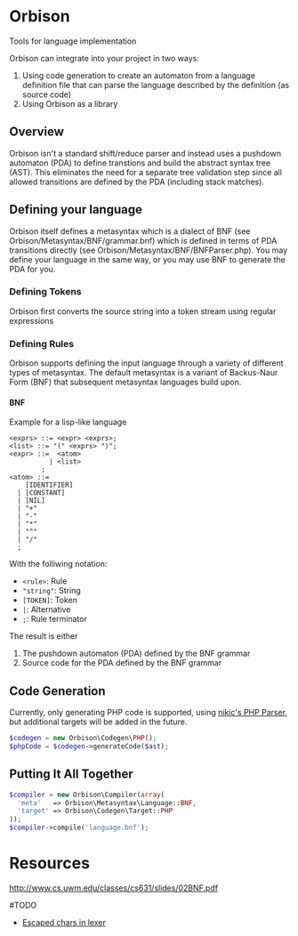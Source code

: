 # Orbison
Tools for language implementation

Orbison can integrate into your project in two ways:

  1. Using code generation to create an automaton from a language definition file that can parse the language described by the definition (as source code)
  2. Using Orbison as a library

## Overview
Orbison isn't a standard shift/reduce parser and instead uses a pushdown automaton (PDA) to define transtions and build the abstract syntax tree (AST). This eliminates the need for a separate tree validation step since all allowed transitions are defined by the PDA (including stack matches).

## Defining your language
Orbison itself defines a metasyntax which is a dialect of BNF (see Orbison/Metasyntax/BNF/grammar.bnf) which is defined in terms of PDA transitions directly (see Orbison/Metasyntax/BNF/BNFParser.php). You may define your language in the same way, or you may use BNF to generate the PDA for you.

### Defining Tokens
Orbison first converts the source string into a token stream using regular expressions


### Defining Rules
Orbison supports defining the input language through a variety of different types of metasyntax. The default metasyntax is a variant of Backus-Naur Form (BNF) that subsequent metasyntax languages build upon.

#### BNF
Example for a lisp-like language
```
<exprs> ::= <expr> <exprs>;
<list> ::= "(" <exprs> ")";
<expr> ::=  <atom>
          | <list>
        ;
<atom> ::=
    [IDENTIFIER]
  | [CONSTANT]
  | [NIL]
  | "+"
  | "-"
  | "*"
  | "^"
  | "/"
  ;
```

With the folliwing notation:
  * `<rule>`: Rule
  * `"string"`: String
  * `[TOKEN]`: Token
  * `|`: Alternative
  * `;`: Rule terminator

The result is either

 1. The pushdown automaton (PDA) defined by the BNF grammar
 2. Source code for the PDA defined by the BNF  grammar

## Code Generation
Currently, only generating PHP code is supported, using [nikic's PHP Parser](https://github.com/nikic/PHP-Parser), but additional targets will be added in the future.

```php
$codegen = new Orbison\Codegen\PHP();
$phpCode = $codegen->generateCode($ast);
```

## Putting It All Together
```php
$compiler = new Orbison\Compiler(array(
  'meta'   => Orbison\Metasyntax\Language::BNF,
  'target' => Orbison\Codegen\Target::PHP
));
$compiler->compile('language.bnf');
```

# Resources
http://www.cs.uwm.edu/classes/cs631/slides/02BNF.pdf

#TODO
  * [Escaped chars in lexer](http://stackoverflow.com/questions/5418181/flex-lex-encoding-strings-with-escaped-characters)
